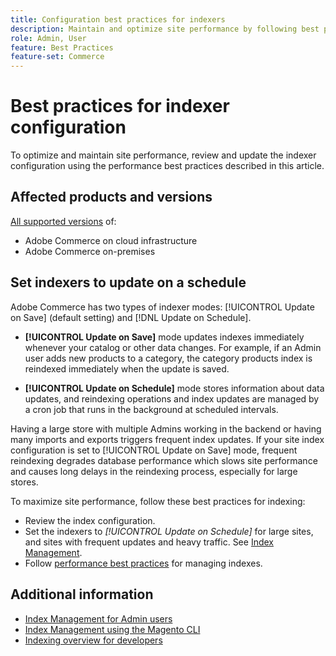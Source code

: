 ```yaml
---
title: Configuration best practices for indexers
description: Maintain and optimize site performance by following best practices for indexer configuration
role: Admin, User
feature: Best Practices
feature-set: Commerce
---
```


# Best practices for indexer configuration

To optimize and maintain site performance, review and update the indexer configuration using the performance best practices described in this article.

## Affected products and versions

[All supported versions](../../../release/versions.md) of:

- Adobe Commerce on cloud infrastructure
- Adobe Commerce on-premises

## Set indexers to update on a schedule

Adobe Commerce has two types of indexer modes: [!UICONTROL Update on Save] (default setting) and [!DNL Update on Schedule].

- **[!UICONTROL Update on Save]** mode updates indexes immediately whenever your catalog or other data changes. For example, if an Admin user adds new products to a category, the category products index is reindexed immediately when the update is saved.

- **[!UICONTROL Update on Schedule]** mode stores information about data updates, and reindexing operations and index updates are managed by a cron job that runs in the background at scheduled intervals.

Having a large store with multiple Admins working in the backend or having many imports and exports triggers frequent index updates. If your site index configuration is set to [!UICONTROL Update on Save] mode, frequent reindexing degrades database performance which slows site performance and causes long delays in the reindexing process, especially for large stores.

To maximize site performance, follow these best practices for indexing:

- Review the index configuration.
- Set the indexers to _[!UICONTROL Update on Schedule]_ for large sites, and sites with frequent updates and heavy traffic. See [Index Management](https://docs.magento.com/user-guide/system/index-management.html#change-the-index-mode).
- Follow [performance best practices](../../../performance/configuration.md) for managing indexes.

## Additional information

- [Index Management for Admin users](../../../configuration/cli/manage-indexers.md#configure-indexers)
- [Index Management using the Magento CLI](https://experienceleague.adobe.com/docs/commerce-operations/configuration-guide/cli/manage-indexers.html)
- [Indexing overview for developers](https://developer.adobe.com/commerce/php/development/components/indexing/)
